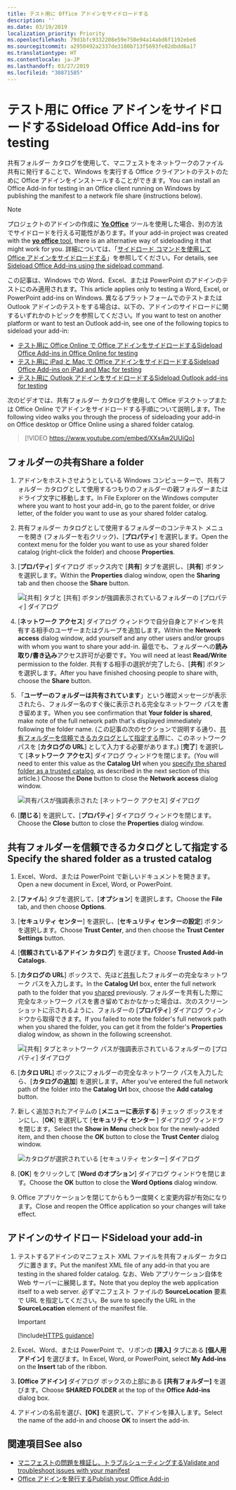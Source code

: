```yaml
---
title: テスト用に Office アドインをサイドロードする
description: ''
ms.date: 03/19/2019
localization_priority: Priority
ms.openlocfilehash: 79d1bfc9332208e59e750e94a14abd6f1192ebe6
ms.sourcegitcommit: a2950492a2337de3180b713f5693fe82dbdd6a17
ms.translationtype: HT
ms.contentlocale: ja-JP
ms.lasthandoff: 03/27/2019
ms.locfileid: "30871585"
---
```

# <a name="sideload-office-add-ins-for-testing"></a><span data-ttu-id="395c9-102">テスト用に Office アドインをサイドロードする</span><span class="sxs-lookup"><span data-stu-id="395c9-102">Sideload Office Add-ins for testing</span></span>

<span data-ttu-id="395c9-103">共有フォルダー カタログを使用して、マニフェストをネットワークのファイル共有に発行することで、Windows を実行する Office クライアントのテストのために Office アドインをインストールすることができます。</span><span class="sxs-lookup"><span data-stu-id="395c9-103">You can install an Office Add-in for testing in an Office client running on Windows by publishing the manifest to a network file share (instructions below).</span></span>

> [!NOTE]
> <span data-ttu-id="395c9-104">プロジェクトのアドインの作成に [**Yo Office**](https://github.com/OfficeDev/generator-office) ツールを使用した場合、別の方法でサイドロードを行える可能性があります。</span><span class="sxs-lookup"><span data-stu-id="395c9-104">If your add-in project was created with the [**yo office** tool](https://github.com/OfficeDev/generator-office), there is an alternative way of sideloading it that might work for you.</span></span> <span data-ttu-id="395c9-105">詳細については、「[サイドロード コマンドを使用して Office アドインをサイドロードする](sideload-office-addin-using-sideload-command.md)」を参照してください。</span><span class="sxs-lookup"><span data-stu-id="395c9-105">For details, see [Sideload Office Add-ins using the sideload command](sideload-office-addin-using-sideload-command.md).</span></span>

<span data-ttu-id="395c9-106">この記事は、Windows での Word、Excel、または PowerPoint のアドインのテストにのみ適用されます。</span><span class="sxs-lookup"><span data-stu-id="395c9-106">This article applies only to testing a Word, Excel, or PowerPoint add-ins on Windows.</span></span> <span data-ttu-id="395c9-107">異なるプラットフォームでのテストまたは Outlook アドインのテストをする場合は、以下の、アドインのサイドロードに関するいずれかのトピックを参照してください。</span><span class="sxs-lookup"><span data-stu-id="395c9-107">If you want to test on another platform or want to test an Outlook add-in, see one of the following topics to sideload your add-in:</span></span>

- [<span data-ttu-id="395c9-108">テスト用に Office Online で Office アドインをサイドロードする</span><span class="sxs-lookup"><span data-stu-id="395c9-108">Sideload Office Add-ins in Office Online for testing</span></span>](sideload-office-add-ins-for-testing.md)
- [<span data-ttu-id="395c9-109">テスト用に iPad と Mac で Office アドインをサイドロードする</span><span class="sxs-lookup"><span data-stu-id="395c9-109">Sideload Office Add-ins on iPad and Mac for testing</span></span>](sideload-an-office-add-in-on-ipad-and-mac.md)
- [<span data-ttu-id="395c9-110">テスト用に Outlook アドインをサイドロードする</span><span class="sxs-lookup"><span data-stu-id="395c9-110">Sideload Outlook add-ins for testing</span></span>](/outlook/add-ins/sideload-outlook-add-ins-for-testing)


<span data-ttu-id="395c9-111">次のビデオでは、共有フォルダー カタログを使用して Office デスクトップまたは Office Online でアドインをサイドロードする手順について説明します。</span><span class="sxs-lookup"><span data-stu-id="395c9-111">The following video walks you through the process of sideloading your add-in on Office desktop or Office Online using a shared folder catalog.</span></span>  


> [!VIDEO https://www.youtube.com/embed/XXsAw2UUiQo]


## <a name="share-a-folder"></a><span data-ttu-id="395c9-112">フォルダーの共有</span><span class="sxs-lookup"><span data-stu-id="395c9-112">Share a folder</span></span>

1. <span data-ttu-id="395c9-113">アドインをホストさせようとしている Windows コンピューターで、共有フォルダー カタログとして使用するつもりのフォルダーの親フォルダーまたはドライブ文字に移動します。</span><span class="sxs-lookup"><span data-stu-id="395c9-113">In File Explorer on the Windows computer where you want to host your add-in, go to the parent folder, or drive letter, of the folder you want to use as your shared folder catalog.</span></span>

2. <span data-ttu-id="395c9-114">共有フォルダー カタログとして使用するフォルダーのコンテキスト メニューを開き (フォルダーを右クリック)、[**プロパティ**] を選択します。</span><span class="sxs-lookup"><span data-stu-id="395c9-114">Open the context menu for the folder you want to use as your shared folder catalog (right-click the folder) and choose **Properties**.</span></span>

3. <span data-ttu-id="395c9-115">[**プロパティ**] ダイアログ ボックス内で [**共有**] タブを選択し、[**共有**] ボタンを選択します。</span><span class="sxs-lookup"><span data-stu-id="395c9-115">Within the **Properties** dialog window, open the **Sharing** tab and then choose the **Share** button.</span></span>

    ![[共有] タブと [共有] ボタンが強調表示されているフォルダーの [プロパティ] ダイアログ](../images/sideload-windows-properties-dialog.png)

4. <span data-ttu-id="395c9-117">[**ネットワーク アクセス**] ダイアログ ウィンドウで自分自身とアドインを共有する相手のユーザーまたはグループを追加します。</span><span class="sxs-lookup"><span data-stu-id="395c9-117">Within the **Network access** dialog window, add yourself and any other users and/or groups with whom you want to share your add-in.</span></span> <span data-ttu-id="395c9-118">最低でも、フォルダーへの**読み取り/書き込み**アクセス許可が必要です。</span><span class="sxs-lookup"><span data-stu-id="395c9-118">You will need at least **Read/Write** permission to the folder.</span></span> <span data-ttu-id="395c9-119">共有する相手の選択が完了したら、[**共有**] ボタンを選択します。</span><span class="sxs-lookup"><span data-stu-id="395c9-119">After you have finished choosing people to share with, choose the **Share** button.</span></span>

5. <span data-ttu-id="395c9-120">「**ユーザーのフォルダーは共有されています**」という確認メッセージが表示されたら、フォルダー名のすぐ後に表示される完全なネットワーク パスを書き留めます。</span><span class="sxs-lookup"><span data-stu-id="395c9-120">When you see confirmation that **Your folder is shared**, make note of the full network path that's displayed immediately following the folder name.</span></span> <span data-ttu-id="395c9-121">(この記事の次のセクションで説明する通り、[共有フォルダーを信頼できるカタログとして指定する](#specify-the-shared-folder-as-a-trusted-catalog)際に、このネットワーク パスを [**カタログの URL**] として入力する必要があります。) [**完了**] を選択して [**ネットワーク アクセス**] ダイアログ ウィンドウを閉じます。</span><span class="sxs-lookup"><span data-stu-id="395c9-121">(You will need to enter this value as the **Catalog Url** when you [specify the shared folder as a trusted catalog](#specify-the-shared-folder-as-a-trusted-catalog), as described in the next section of this article.) Choose the **Done** button to close the **Network access** dialog window.</span></span>

   ![共有パスが強調表示された [ネットワーク アクセス] ダイアログ](../images/sideload-windows-network-access-dialog.png)

6. <span data-ttu-id="395c9-123">[**閉じる**] を選択して、[**プロパティ**] ダイアログ ウィンドウを閉じます。</span><span class="sxs-lookup"><span data-stu-id="395c9-123">Choose the **Close** button to close the **Properties** dialog window.</span></span>

## <a name="specify-the-shared-folder-as-a-trusted-catalog"></a><span data-ttu-id="395c9-124">共有フォルダーを信頼できるカタログとして指定する</span><span class="sxs-lookup"><span data-stu-id="395c9-124">Specify the shared folder as a trusted catalog</span></span>
      
1. <span data-ttu-id="395c9-125">Excel、Word、または PowerPoint で新しいドキュメントを開きます。</span><span class="sxs-lookup"><span data-stu-id="395c9-125">Open a new document in Excel, Word, or PowerPoint.</span></span>
    
2. <span data-ttu-id="395c9-126">[**ファイル**] タブを選択して、[**オプション**] を選択します。</span><span class="sxs-lookup"><span data-stu-id="395c9-126">Choose the **File** tab, and then choose **Options**.</span></span>
    
3. <span data-ttu-id="395c9-127">[**セキュリティ センター**] を選択し、[**セキュリティ センターの設定**] ボタンを選択します。</span><span class="sxs-lookup"><span data-stu-id="395c9-127">Choose **Trust Center**, and then choose the **Trust Center Settings** button.</span></span>
    
4. <span data-ttu-id="395c9-128">[**信頼されているアドイン カタログ**] を選びます。</span><span class="sxs-lookup"><span data-stu-id="395c9-128">Choose **Trusted Add-in Catalogs**.</span></span>
    
5. <span data-ttu-id="395c9-129">[**カタログの URL**] ボックスで、先ほど[共有](#share-a-folder)したフォルダーの完全なネットワーク パスを入力します。</span><span class="sxs-lookup"><span data-stu-id="395c9-129">In the **Catalog Url** box, enter the full network path to the folder that you [shared](#share-a-folder) previously.</span></span> <span data-ttu-id="395c9-130">フォルダーを共有した際に完全なネットワーク パスを書き留めておかなかった場合は、次のスクリーン ショットに示されるように、フォルダーの [**プロパティ**] ダイアログ ウィンドウから取得できます。</span><span class="sxs-lookup"><span data-stu-id="395c9-130">If you failed to note the folder's full network path when you shared the folder, you can get it from the folder's **Properties** dialog window, as shown in the following screenshot.</span></span> 

    ![[共有] タブとネットワーク パスが強調表示されているフォルダーの [プロパティ] ダイアログ](../images/sideload-windows-properties-dialog-2.png)
    
6. <span data-ttu-id="395c9-132">[**カタロ URL**] ボックスにフォルダーの完全なネットワーク パスを入力したら、[**カタログの追加**] を選択します。</span><span class="sxs-lookup"><span data-stu-id="395c9-132">After you've entered the full network path of the folder into the **Catalog Url** box, choose the **Add catalog** button.</span></span>

7. <span data-ttu-id="395c9-133">新しく追加されたアイテムの [**メニューに表示する**] チェック ボックスをオンにし、[**OK**] を選択して [**セキュリティ センター** ] ダイアログ ウィンドウを閉じます。</span><span class="sxs-lookup"><span data-stu-id="395c9-133">Select the **Show in Menu** check box for the newly-added item, and then choose the **OK** button to close the **Trust Center** dialog window.</span></span> 

    ![カタログが選択されている [セキュリティ センター] ダイアログ](../images/sideload-windows-trust-center-dialog.png)

8. <span data-ttu-id="395c9-135">[**OK**] をクリックして [**Word のオプション**] ダイアログ ウィンドウを閉じます。</span><span class="sxs-lookup"><span data-stu-id="395c9-135">Choose the **OK** button to close the **Word Options** dialog window.</span></span>

9. <span data-ttu-id="395c9-136">Office アプリケーションを閉じてからもう一度開くと変更内容が有効になります。</span><span class="sxs-lookup"><span data-stu-id="395c9-136">Close and reopen the Office application so your changes will take effect.</span></span>
    

## <a name="sideload-your-add-in"></a><span data-ttu-id="395c9-137">アドインのサイドロード</span><span class="sxs-lookup"><span data-stu-id="395c9-137">Sideload your add-in</span></span>


1. <span data-ttu-id="395c9-138">テストするアドインのマニフェスト XML ファイルを共有フォルダー カタログに置きます。</span><span class="sxs-lookup"><span data-stu-id="395c9-138">Put the manifest XML file of any add-in that you are testing in the shared folder catalog.</span></span> <span data-ttu-id="395c9-139">なお、Web アプリケーション自体を Web サーバーに展開します。</span><span class="sxs-lookup"><span data-stu-id="395c9-139">Note that you deploy the web application itself to a web server.</span></span> <span data-ttu-id="395c9-140">必ずマニフェスト ファイルの **SourceLocation** 要素で URL を指定してください。</span><span class="sxs-lookup"><span data-stu-id="395c9-140">Be sure to specify the URL in the **SourceLocation** element of the manifest file.</span></span>

    > [!IMPORTANT]
    > [!include[HTTPS guidance](../includes/https-guidance.md)]

2. <span data-ttu-id="395c9-141">Excel、Word、または PowerPoint で、リボンの **[挿入]** タブにある **[個人用アドイン]** を選びます。</span><span class="sxs-lookup"><span data-stu-id="395c9-141">In Excel, Word, or PowerPoint, select **My Add-ins** on the **Insert** tab of the ribbon.</span></span>

3. <span data-ttu-id="395c9-142">**[Office アドイン]** ダイアログ ボックスの上部にある **[共有フォルダー]** を選びます。</span><span class="sxs-lookup"><span data-stu-id="395c9-142">Choose **SHARED FOLDER** at the top of the **Office Add-ins** dialog box.</span></span>

4. <span data-ttu-id="395c9-143">アドインの名前を選び、**[OK]** を選択して、アドインを挿入します。</span><span class="sxs-lookup"><span data-stu-id="395c9-143">Select the name of the add-in and choose **OK** to insert the add-in.</span></span>


## <a name="see-also"></a><span data-ttu-id="395c9-144">関連項目</span><span class="sxs-lookup"><span data-stu-id="395c9-144">See also</span></span>

- [<span data-ttu-id="395c9-145">マニフェストの問題を検証し、トラブルシューティングする</span><span class="sxs-lookup"><span data-stu-id="395c9-145">Validate and troubleshoot issues with your manifest</span></span>](troubleshoot-manifest.md)
- [<span data-ttu-id="395c9-146">Office アドインを発行する</span><span class="sxs-lookup"><span data-stu-id="395c9-146">Publish your Office Add-in</span></span>](../publish/publish.md)
    

